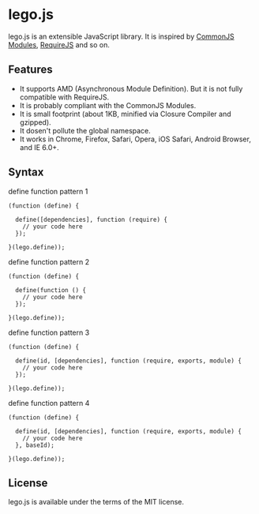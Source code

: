 # lego.js
lego.js is an extensible JavaScript library. It is inspired by [CommonJS Modules](http://wiki.commonjs.org/wiki/Modules), [RequireJS](https://github.com/jrburke/requirejs) and so on.

## Features
* It supports AMD (Asynchronous Module Definition). But it is not fully compatible with RequireJS.
* It is probably compliant with the CommonJS Modules.
* It is small footprint (about 1KB, minified via Closure Compiler and gzipped).
* It dosen't pollute the global namespace.
* It works in Chrome, Firefox, Safari, Opera, iOS Safari, Android Browser, and IE 6.0+.

## Syntax
define function pattern 1

    (function (define) {

      define([dependencies], function (require) {
        // your code here
      });

    }(lego.define));

define function pattern 2

    (function (define) {

      define(function () {
        // your code here
      });

    }(lego.define));

define function pattern 3

    (function (define) {

      define(id, [dependencies], function (require, exports, module) {
        // your code here
      });

    }(lego.define));

define function pattern 4

    (function (define) {

      define(id, [dependencies], function (require, exports, module) {
        // your code here
      }, baseId);

    }(lego.define));

## License
lego.js is available under the terms of the MIT license.
